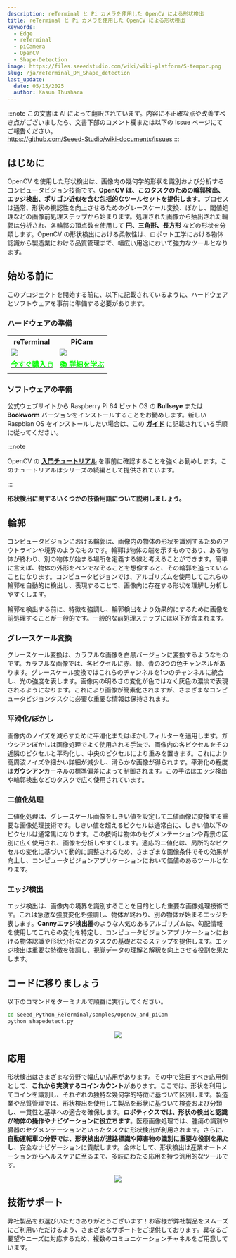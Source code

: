 ```yaml
---
description: reTerminal と Pi カメラを使用した OpenCV による形状検出
title: reTerminal と Pi カメラを使用した OpenCV による形状検出
keywords:
  - Edge
  - reTerminal 
  - piCamera
  - OpenCV
  - Shape-Detection
image: https://files.seeedstudio.com/wiki/wiki-platform/S-tempor.png
slug: /ja/reTerminal_DM_Shape_detection
last_update:
  date: 05/15/2025
  author: Kasun Thushara
---
```

:::note
この文書は AI によって翻訳されています。内容に不正確な点や改善すべき点がございましたら、文書下部のコメント欄または以下の Issue ページにてご報告ください。  
https://github.com/Seeed-Studio/wiki-documents/issues
:::

## はじめに

OpenCV を使用した形状検出は、画像内の幾何学的形状を識別および分析するコンピュータビジョン技術です。**OpenCV は、このタスクのための輪郭検出、エッジ検出、ポリゴン近似を含む包括的なツールセットを提供します**。プロセスは通常、形状の視認性を向上させるためのグレースケール変換、ぼかし、閾値処理などの画像前処理ステップから始まります。処理された画像から抽出された輪郭は分析され、各輪郭の頂点数を使用して **円、三角形、長方形** などの形状を分類します。OpenCV の形状検出における柔軟性は、ロボット工学における物体認識から製造業における品質管理まで、幅広い用途において強力なツールとなります。

## 始める前に

このプロジェクトを開始する前に、以下に記載されているように、ハードウェアとソフトウェアを事前に準備する必要があります。

### ハードウェアの準備

<div class="table-center">
	<table class="table-nobg">
    <tr class="table-trnobg">
      <th class="table-trnobg">reTerminal</th>
      <th class="table-trnobg">PiCam</th>
		</tr>
    <tr class="table-trnobg"></tr>
		<tr class="table-trnobg">
			<td class="table-trnobg"><div style={{textAlign:'center'}}><img src="https://files.seeedstudio.com/wiki/ReTerminal/frigate/reterminal.png" style={{width:300, height:'auto'}}/></div></td>
      <td class="table-trnobg"><div style={{textAlign:'center'}}><img src="https://files.seeedstudio.com/wiki/ReTerminal/Picam/picam2.jpg" style={{width:300, height:'auto'}}/></div></td>
		</tr>
    <tr class="table-trnobg"></tr>
		<tr class="table-trnobg">
			<td class="table-trnobg"><div class="get_one_now_container" style={{textAlign: 'center'}}><a class="get_one_now_item" href="https://www.seeedstudio.com/ReTerminal-with-CM4-p-4904.html?queryID=26220f25bcce77bc420c9c03059787c0&objectID=4904&indexName=bazaar_retailer_products">
              <strong><span><font color={'FFFFFF'} size={"4"}> 今すぐ購入 🖱️</font></span></strong>
          </a></div></td>
      <td class="table-trnobg"><div class="get_one_now_container" style={{textAlign: 'center'}}><a class="get_one_now_item" href="https://wiki.seeedstudio.com/ja/reTerminal-piCam/"><strong><span><font color={'FFFFFF'} size={"4"}>📚 詳細を学ぶ</font></span></strong></a></div></td>
        </tr>
    </table>
    </div>

### ソフトウェアの準備

公式ウェブサイトから Raspberry Pi 64 ビット OS の **Bullseye** または **Bookworm** バージョンをインストールすることをお勧めします。新しい Raspbian OS をインストールしたい場合は、この [**ガイド**](https://wiki.seeedstudio.com/ja/reTerminal/#flash-raspberry-pi-os-64-bit-ubuntu-os-or-other-os-to-emmc) に記載されている手順に従ってください。

:::note

OpenCV の [**入門チュートリアル**](https://wiki.seeedstudio.com/ja/reTerminal_DM_opencv/) を事前に確認することを強くお勧めします。このチュートリアルはシリーズの続編として提供されています。

:::

**形状検出に関するいくつかの技術用語について説明しましょう。**

## 輪郭

コンピュータビジョンにおける輪郭は、画像内の物体の形状を識別するためのアウトラインや境界のようなものです。輪郭は物体の端を示すものであり、ある物体が終わり、別の物体が始まる場所を定義する線と考えることができます。簡単に言えば、物体の外形をペンでなぞることを想像すると、その輪郭を追っていることになります。コンピュータビジョンでは、アルゴリズムを使用してこれらの輪郭を自動的に検出し、表現することで、画像内に存在する形状を理解し分析しやすくします。

輪郭を検出する前に、特徴を強調し、輪郭検出をより効果的にするために画像を前処理することが一般的です。一般的な前処理ステップには以下が含まれます。

### グレースケール変換

グレースケール変換は、カラフルな画像を白黒バージョンに変換するようなものです。カラフルな画像では、各ピクセルに赤、緑、青の3つの色チャンネルがあります。グレースケール変換ではこれらのチャンネルを1つのチャンネルに統合し、光の強度を表します。画像内の明るさの変化が色ではなく灰色の濃淡で表現されるようになります。これにより画像が簡素化されますが、さまざまなコンピュータビジョンタスクに必要な重要な情報は保持されます。

### 平滑化/ぼかし

画像内のノイズを減らすために平滑化またはぼかしフィルターを適用します。ガウシアンぼかしは画像処理でよく使用される手法で、画像内の各ピクセルをその近隣のピクセルと平均化し、中央のピクセルにより重みを置きます。これにより高周波ノイズや細かい詳細が減少し、滑らかな画像が得られます。平滑化の程度は**ガウシアン**カーネルの標準偏差によって制御されます。この手法はエッジ検出や輪郭検出などのタスクで広く使用されています。

### 二値化処理

二値化処理は、グレースケール画像をしきい値を設定して二値画像に変換する重要な画像処理技術です。しきい値を超えるピクセルは通常白に、しきい値以下のピクセルは通常黒になります。この技術は物体のセグメンテーションや背景の区別に広く使用され、画像を分析しやすくします。適応的二値化は、局所的なピクセルの変化に基づいて動的に調整されるため、さまざまな画像条件でその効果が向上し、コンピュータビジョンアプリケーションにおいて価値のあるツールとなります。

### エッジ検出

エッジ検出は、画像内の境界を識別することを目的とした重要な画像処理技術です。これは急激な強度変化を強調し、物体が終わり、別の物体が始まるエッジを表します。**Cannyエッジ検出器**のような人気のあるアルゴリズムは、勾配情報を使用してこれらの変化を特定し、コンピュータビジョンアプリケーションにおける物体認識や形状分析などのタスクの基礎となるステップを提供します。エッジ検出は重要な特徴を強調し、視覚データの理解と解釈を向上させる役割を果たします。

## コードに移りましょう

以下のコマンドをターミナルで順番に実行してください。

 ```sh
cd Seeed_Python_ReTerminal/samples/Opencv_and_piCam
python shapedetect.py
 ```

<center><img width={800} src="https://files.seeedstudio.com/wiki/ReTerminal/opencv/shapedetection.png" /></center> 

## 応用

形状検出はさまざまな分野で幅広い応用があります。その中で注目すべき応用例として、**これから実演するコインカウント**があります。ここでは、形状を利用してコインを識別し、それぞれの独特な幾何学的特徴に基づいて区別します。製造業や品質管理では、形状検出を使用して製品を形状に基づいて検査および分類し、一貫性と基準への適合を確保します。**ロボティクスでは、形状の検出と認識が物体の操作やナビゲーションに役立ちます**。医療画像処理では、腫瘍の識別や臓器のセグメンテーションといったタスクに形状検出が利用されます。さらに、**自動運転車の分野では、形状検出が道路標識や障害物の識別に重要な役割を果たし**、安全なナビゲーションに貢献します。全体として、形状検出は産業オートメーションからヘルスケアに至るまで、多岐にわたる応用を持つ汎用的なツールです。

<center><img width={800} src="https://files.seeedstudio.com/wiki/ReTerminal/opencv/coins1.PNG" /></center> 

## 技術サポート

弊社製品をお選びいただきありがとうございます！お客様が弊社製品をスムーズにご利用いただけるよう、さまざまなサポートをご提供しております。異なるご要望やニーズに対応するため、複数のコミュニケーションチャネルをご用意しています。

<div class="button_tech_support_container">
<a href="https://forum.seeedstudio.com/" class="button_forum"></a> 
<a href="https://www.seeedstudio.com/contacts" class="button_email"></a>
</div>

<div class="button_tech_support_container">
<a href="https://discord.gg/eWkprNDMU7" class="button_discord"></a> 
<a href="https://github.com/Seeed-Studio/wiki-documents/discussions/69" class="button_discussion"></a>
</div>